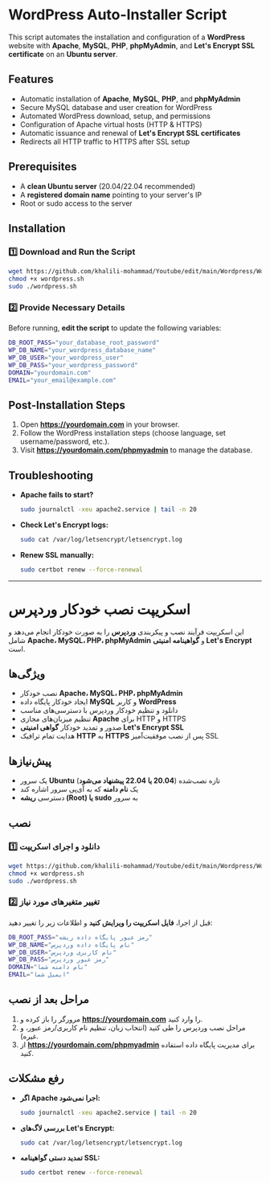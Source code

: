 # WordPress Auto-Installer Script

This script automates the installation and configuration of a **WordPress** website with **Apache**, **MySQL**, **PHP**, **phpMyAdmin**, and **Let's Encrypt SSL certificate** on an **Ubuntu server**.

## Features
- Automatic installation of **Apache**, **MySQL**, **PHP**, and **phpMyAdmin**
- Secure MySQL database and user creation for WordPress
- Automated WordPress download, setup, and permissions
- Configuration of Apache virtual hosts (HTTP & HTTPS)
- Automatic issuance and renewal of **Let's Encrypt SSL certificates**
- Redirects all HTTP traffic to HTTPS after SSL setup

## Prerequisites
- A **clean Ubuntu server** (20.04/22.04 recommended)
- A **registered domain name** pointing to your server's IP
- Root or sudo access to the server

## Installation
### 1️⃣ Download and Run the Script
```bash
wget https://github.com/khalili-mohammad/Youtube/edit/main/Wordpress/Wordpress%20%2B%20Domain/wordpress.sh
chmod +x wordpress.sh
sudo ./wordpress.sh
```

### 2️⃣ Provide Necessary Details
Before running, **edit the script** to update the following variables:
```bash
DB_ROOT_PASS="your_database_root_password"
WP_DB_NAME="your_wordpress_database_name"
WP_DB_USER="your_wordpress_user"
WP_DB_PASS="your_wordpress_password"
DOMAIN="yourdomain.com"
EMAIL="your_email@example.com"
```

## Post-Installation Steps
1. Open **https://yourdomain.com** in your browser.
2. Follow the WordPress installation steps (choose language, set username/password, etc.).
3. Visit **https://yourdomain.com/phpmyadmin** to manage the database.

## Troubleshooting
- **Apache fails to start?**
  ```bash
  sudo journalctl -xeu apache2.service | tail -n 20
  ```
- **Check Let's Encrypt logs:**
  ```bash
  sudo cat /var/log/letsencrypt/letsencrypt.log
  ```
- **Renew SSL manually:**
  ```bash
  sudo certbot renew --force-renewal
  ```

---

# اسکریپت نصب خودکار وردپرس

این اسکریپت فرآیند نصب و پیکربندی **وردپرس** را به صورت خودکار انجام می‌دهد و شامل **Apache، MySQL، PHP، phpMyAdmin** و **گواهینامه امنیتی Let's Encrypt** است.

## ویژگی‌ها
- نصب خودکار **Apache، MySQL، PHP، phpMyAdmin**
- ایجاد خودکار پایگاه داده **MySQL** و کاربر **WordPress**
- دانلود و تنظیم خودکار وردپرس با دسترسی‌های مناسب
- تنظیم میزبان‌های مجازی **Apache** برای HTTP و HTTPS
- صدور و تمدید خودکار **گواهی امنیتی Let's Encrypt SSL**
- هدایت تمام ترافیک **HTTP** به **HTTPS** پس از نصب موفقیت‌آمیز SSL

## پیش‌نیازها
- یک سرور **Ubuntu** تازه نصب‌شده (**20.04 یا 22.04 پیشنهاد می‌شود**)
- یک **نام دامنه** که به آی‌پی سرور اشاره کند
- دسترسی **ریشه (Root) یا sudo** به سرور

## نصب
### 1️⃣ دانلود و اجرای اسکریپت
```bash
wget https://github.com/khalili-mohammad/Youtube/edit/main/Wordpress/Wordpress%20%2B%20Domain/wordpress.sh
chmod +x wordpress.sh
sudo ./wordpress.sh
```

### 2️⃣ تغییر متغیرهای مورد نیاز
قبل از اجرا، **فایل اسکریپت را ویرایش کنید** و اطلاعات زیر را تغییر دهید:
```bash
DB_ROOT_PASS="رمز عبور پایگاه داده ریشه"
WP_DB_NAME="نام پایگاه داده وردپرس"
WP_DB_USER="نام کاربری وردپرس"
WP_DB_PASS="رمز عبور وردپرس"
DOMAIN="نام دامنه شما"
EMAIL="ایمیل شما"
```

## مراحل بعد از نصب
1. مرورگر را باز کرده و **https://yourdomain.com** را وارد کنید.
2. مراحل نصب وردپرس را طی کنید (انتخاب زبان، تنظیم نام کاربری/رمز عبور، و غیره).
3. از **https://yourdomain.com/phpmyadmin** برای مدیریت پایگاه داده استفاده کنید.

## رفع مشکلات
- **اگر Apache اجرا نمی‌شود:**
  ```bash
  sudo journalctl -xeu apache2.service | tail -n 20
  ```
- **بررسی لاگ‌های Let's Encrypt:**
  ```bash
  sudo cat /var/log/letsencrypt/letsencrypt.log
  ```
- **تمدید دستی گواهینامه SSL:**
  ```bash
  sudo certbot renew --force-renewal
  ```

